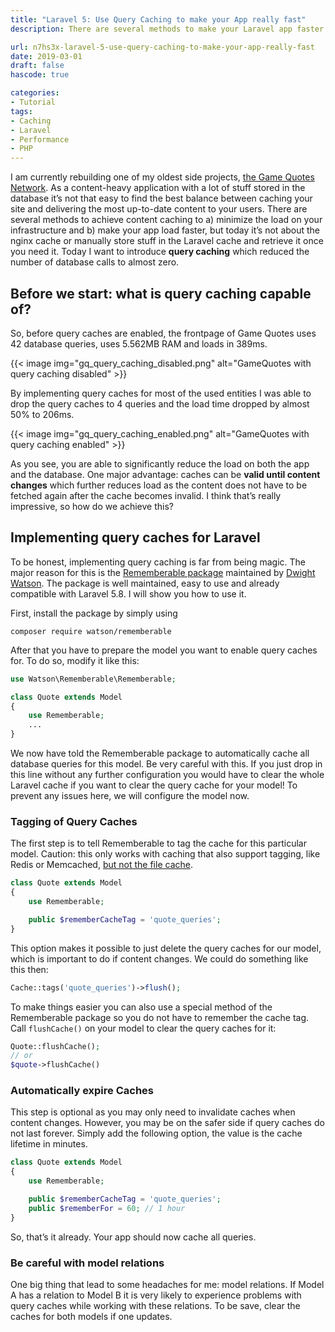 ```yaml
---
title: "Laravel 5: Use Query Caching to make your App really fast"
description: There are several methods to make your Laravel app faster by using caching. Today I want to introduce query caching which reduced the number of database calls to almost zero.

url: n7hs3x-laravel-5-use-query-caching-to-make-your-app-really-fast
date: 2019-03-01
draft: false
hascode: true

categories:
- Tutorial
tags:
- Caching
- Laravel
- Performance
- PHP
---
```


I am currently rebuilding one of my oldest side projects, [the Game Quotes Network](https://game-quotes.com/). As a content-heavy application with a lot of stuff stored in the database it’s not that easy to find the best balance between caching your site and delivering the most up-to-date content to your users. There are several methods to achieve content caching to a) minimize the load on your infrastructure and b) make your app load faster, but today it’s not about the nginx cache or manually store stuff in the Laravel cache and retrieve it once you need it. Today I want to introduce **query caching** which reduced the number of database calls to almost zero.

## Before we start: what is query caching capable of?

So, before query caches are enabled, the frontpage of Game Quotes uses 42 database queries, uses 5.562MB RAM and loads in 389ms.

{{< image img="gq_query_caching_disabled.png" alt="GameQuotes with query caching disabled" >}}

By implementing query caches for most of the used entities I was able to drop the query caches to 4 queries and the load time dropped by almost 50% to 206ms.

{{< image img="gq_query_caching_enabled.png" alt="GameQuotes with query caching enabled" >}}

As you see, you are able to significantly reduce the load on both the app and the database. One major advantage: caches can be **valid until content changes** which further reduces load as the content does not have to be fetched again after the cache becomes invalid. I think that’s really impressive, so how do we achieve this?

## Implementing query caches for Laravel

To be honest, implementing query caching is far from being magic. The major reason for this is the [Rememberable package](https://github.com/dwightwatson/rememberable) maintained by [Dwight Watson](https://github.com/dwightwatson). The package is well maintained, easy to use and already compatible with Laravel 5.8. I will show you how to use it.

First, install the package by simply using

```shell
composer require watson/rememberable
```

After that you have to prepare the model you want to enable query caches for. To do so, modify it like this:

```php
use Watson\Rememberable\Rememberable;

class Quote extends Model
{
    use Rememberable;
    ...
}
```

We now have told the Rememberable package to automatically cache all database queries for this model. Be very careful with this. If you just drop in this line without any further configuration you would have to clear the whole Laravel cache if you want to clear the query cache for your model! To prevent any issues here, we will configure the model now.

### Tagging of Query Caches

The first step is to tell Rememberable to tag the cache for this particular model. Caution: this only works with caching that also support tagging, like Redis or Memcached, [but not the file cache](https://laravel.com/docs/5.7/cache#cache-tags).

```php
class Quote extends Model
{
    use Rememberable;

    public $rememberCacheTag = 'quote_queries';
}
```

This option makes it possible to just delete the query caches for our model, which is important to do if content changes. We could do something like this then:

```php
Cache::tags('quote_queries')->flush();
```

To make things easier you can also use a special method of the Rememberable package so you do not have to remember the cache tag. Call `flushCache()` on your model to clear the query caches for it:

```php
Quote::flushCache();
// or
$quote->flushCache()
```

### Automatically expire Caches

This step is optional as you may only need to invalidate caches when content changes. However, you may be on the safer side if query caches do not last forever. Simply add the following option, the value is the cache lifetime in minutes.

```php
class Quote extends Model
{
    use Rememberable;

    public $rememberCacheTag = 'quote_queries';
    public $rememberFor = 60; // 1 hour
}
```

So, that’s it already. Your app should now cache all queries.

### Be careful with model relations

One big thing that lead to some headaches for me: model relations. If Model A has a relation to Model B it is very likely to experience problems with query caches while working with these relations. To be save, clear the caches for both models if one updates.

